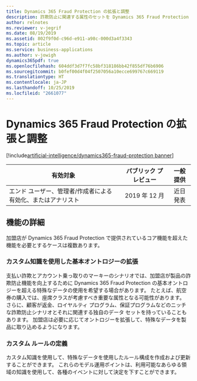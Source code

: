 ```yaml
---
title: Dynamics 365 Fraud Protection の拡張と調整
description: 詐欺防止に関連する属性のセットを Dynamics 365 Fraud Protection 加盟店が拡張できるようにすることで、顧客の収益をさらに増加させ、詐欺損失を削減します。 この拡張により、Dynamics 365 Fraud Protection を特定のビジネスや加盟店向けに特化させることができます。
author: relnotes
ms.reviewer: v-jegrif
ms.date: 08/19/2019
ms.assetid: 802f9f0d-c96d-e911-a98c-000d3a4f3343
ms.topic: article
ms.service: business-applications
ms.author: v-jowigh
dynamics365pdf: true
ms.openlocfilehash: 604ddf3d7f7fc58bf318186bb42f855df76b6906
ms.sourcegitcommit: b0fef00d4f04f2507056a10ecce699767c669119
ms.translationtype: HT
ms.contentlocale: ja-JP
ms.lasthandoff: 10/25/2019
ms.locfileid: "2661077"
---
```

# <a name="extend-and-tailor-dynamics-365-fraud-protection"></a>Dynamics 365 Fraud Protection の拡張と調整
[!include[artificial-intelligence/dynamics365-fraud-protection banner](../includes/artificial-intelligence/dynamics365-fraud-protection.md)]

| 有効対象    |  パブリック プレビュー | 一般提供 | 
| ---------- | :----------: |:----------: |
|エンド ユーザー、管理者/作成者による有効化、またはアナリスト|2019 年 12 月| 近日発表|






## <a name="feature-details"></a>機能の詳細
<!--feature detail start -->
加盟店が Dynamics 365 Fraud Protection で提供されているコア機能を超えた機能を必要とするケースは複数あります。 

### <a name="extend-the-base-ontology-with-custom-knowledge"></a>カスタム知識を使用した基本オントロジーの拡張

支払い詐欺とアカウント乗っ取りのマーキーのシナリオでは、加盟店が製品の詐欺防止機能を向上するために Dynamics 365 Fraud Protection の基本オントロジーを超える特殊なデータの使用を希望する場合があります。 たとえば、航空券の購入では、座席クラスが考慮すべき重要な属性となる可能性があります。 さらに、顧客が返金、ロイヤルティ プログラム、保証プログラムなどのニッチな詐欺防止シナリオとそれに関連する独自のデータ セットを持っていることもあります。 加盟店は必要に応じてオントロジーを拡張して、特殊なデータを製品に取り込めるようになります。 

### <a name="define-custom-rules"></a>カスタム ルールの定義

カスタム知識を使用して、特殊なデータを使用したルール構成を作成および更新することができます。 これらのモデル運用ポイントは、利用可能なあらゆる領域の知識を使用して、各種のイベントに対して決定を下すことができます。
<!--feature detail end -->










